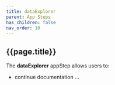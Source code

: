 ```yaml
---
title: dataExplorer
parent: App Steps
has_children: false
nav_order: 10
---
```


## {{page.title}}

The **dataExplorer** appStep allows users to:

- continue documentation ...
